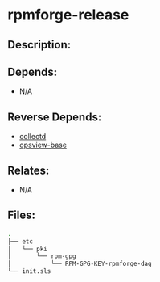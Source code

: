 # rpmforge-release

## Description:



## Depends:

  -  N/A

## Reverse Depends:

  -  [collectd](/salt/collectd)
  -  [opsview-base](/salt/opsview-base)

## Relates:

  -  N/A

## Files:

```bash
.
├── etc
│   └── pki
│       └── rpm-gpg
│           └── RPM-GPG-KEY-rpmforge-dag
└── init.sls
```
